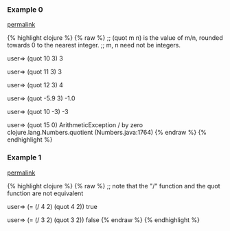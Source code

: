 ### Example 0
[permalink](#example-0)

{% highlight clojure %}
{% raw %}
;; (quot m n) is the value of m/n, rounded towards 0 to the nearest integer.
;; m, n need not be integers.

user=> (quot 10 3)
3

user=> (quot 11 3)
3

user=> (quot 12 3)
4

user=> (quot -5.9 3)
-1.0

user=> (quot 10 -3)
-3

user=> (quot 15 0)
ArithmeticException / by zero  clojure.lang.Numbers.quotient (Numbers.java:1764)
{% endraw %}
{% endhighlight %}


### Example 1
[permalink](#example-1)

{% highlight clojure %}
{% raw %}
;; note that the "/" function and the quot function are not equivalent

user=> (= (/ 4 2) (quot 4 2))
true

user=> (= (/ 3 2) (quot 3 2))
false
{% endraw %}
{% endhighlight %}



